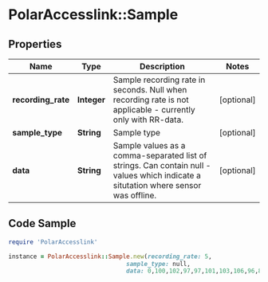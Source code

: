 # PolarAccesslink::Sample

## Properties

Name | Type | Description | Notes
------------ | ------------- | ------------- | -------------
**recording_rate** | **Integer** | Sample recording rate in seconds. Null when recording rate is not applicable - currently only with RR-data. | [optional]
**sample_type** | **String** | Sample type | [optional]
**data** | **String** | Sample values as a comma-separated list of strings. Can contain null -values which indicate a situtation where sensor was offline. | [optional]

## Code Sample

```ruby
require 'PolarAccesslink'

instance = PolarAccesslink::Sample.new(recording_rate: 5,
                                 sample_type: null,
                                 data: 0,100,102,97,97,101,103,106,96,89,88,87,98,108,113,112,114,115,118,121,121,121,121,123,117,119,122)
```


